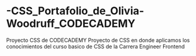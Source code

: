 # -CSS_Portafolio_de_Olivia-Woodruff_CODECADEMY
Proyecto CSS de CODECADEMY
Proyecto  de CSS en donde aplicamos los conocimientos del curso basico de CSS de la Carrera  Engineer Frontend
